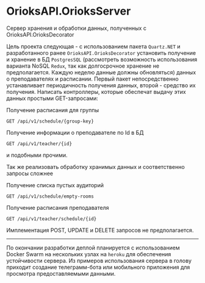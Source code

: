 # OrioksAPI.OrioksServer
Сервер хранения и обработки данных, полученных с OrioksAPI.OrioksDecorator

Цель проекта следующая - с использованием пакета `Quartz.NET` и разработанного ранее `OrioksAPI.OrioksDecorator` установить получение и хранение в БД `PostgresSQL` (рассмотреть возможность использования варианта NoSQL `Redux`, так как долгосрочное хранение не предполагается. Каждую неделю данные должны обновляться)
данных о преподавателях и расписании. Первый пакет непосредственно устанавливает периодичность получения данных, второй - средство их получения.
Написать контроллеры, которые обеспечат выдачу этих данных простыми GET-запросами:

Получение расписания для группы
```http
GET /api/v1/schedule/{group-key}
```

Получение информации о преподавателе по Id в БД
```http
GET /api/v1/teacher/{id}
```

и подобными прочими.

Так же реализовать обработку хранимых данных и соответственно запросы сложнее

Получение списка пустых аудиторий
```http
GET /api/v1/schedule/empty-rooms
```

Получение расписания преподавателя
```http
GET /api/v1/teacher/schedule/{id}
```

Имплементация POST, UPDATE и DELETE запросов не предполагается.

---

По окончании разработки деплой планируется с использованием Docker Swarm на нескольких узлах на `heroku` для обеспечения устойчивости сервера.
Из примеров использования сервера в голову приходит создание телеграмм-бота или мобильного приложения для просмотра предоставляемыми данными.

